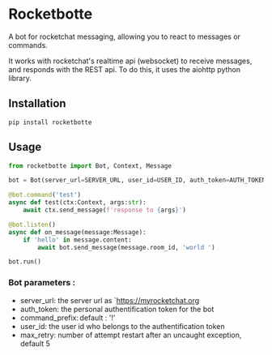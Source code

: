 # Rocketbotte

A bot for rocketchat messaging, allowing you to react to messages or commands.

It works with rocketchat's realtime api (websocket) to receive messages, and responds with the REST api. To do this, it uses the aiohttp python library.

## Installation

`pip install rocketbotte`

## Usage

```python
from rocketbotte import Bot, Context, Message

bot = Bot(server_url=SERVER_URL, user_id=USER_ID, auth_token=AUTH_TOKEN)

@bot.command('test')
async def test(ctx:Context, args:str):
    await ctx.send_message(f'response to {args}')

@bot.listen()
async def on_message(message:Message):
    if 'hello' in message.content:
        await bot.send_message(message.room_id, 'world ')

bot.run()
```

### Bot parameters :

- server_url: the server url as `https://myrocketchat.org
- auth_token: the personal authentification token for the bot
- command_prefix: default : '!'
- user_id: the user id who belongs to the authentification token
- max_retry: number of attempt restart after an uncaught exception, default 5